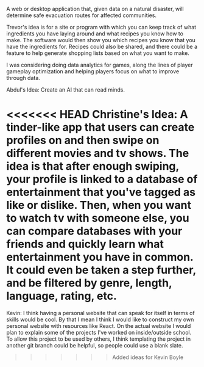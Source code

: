 A web or desktop application that, given data on a natural disaster, will determine safe evacuation routes for affected communities.

Trevor's idea is for a site or program with which you can keep track of what ingredients you have laying around and what recipes you know how to make. The software would then show you which recipes you know that you have the ingredients for. Recipes could also be shared, and there could be a feature to help generate shopping lists based on what you want to make.

I was considering doing data analytics for games, along the lines of player gameplay optimization and helping players focus on what to improve through data.

Abdul's Idea: Create an AI that can read minds.

<<<<<<< HEAD
Christine's Idea: A tinder-like app that users can create profiles on and then swipe on different movies and tv shows. The idea is that after enough swiping, your profile is linked to a database of entertainment that you've tagged as like or dislike. Then, when you want to watch tv with someone else, you can compare databases with your friends and quickly learn what entertainment you have in common. It could even be taken a step further, and be filtered by genre, length, language, rating, etc.
=======
Kevin: I think having a personal website that can speak for itself in terms of skills would be cool. By that I mean I think I would like to construct my own personal website with resources like React. On the actual website I would plan to explain some of the projects I've worked on inside/outside school. To allow this project to be used by others, I think templating the project in another git branch could be helpful, so people could use a blank slate.
>>>>>>> Added ideas for Kevin Boyle
